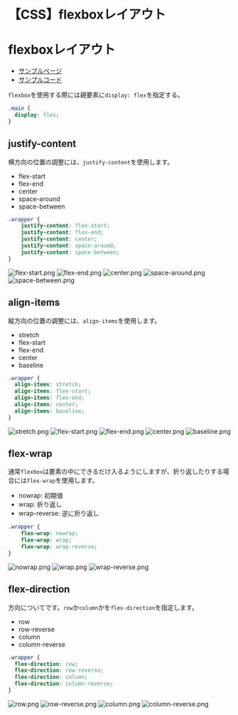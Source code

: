 # 【CSS】flexboxレイアウト

# flexboxレイアウト

- [サンプルページ](https://tomioka-k.github.io/html-css-basic/content/flex-layout.html)
- [サンプルコード](https://github.com/tomioka-k/html-css-basic/blob/master/css/flex-layout.css)

`flexbox`を使用する際には親要素に`display: flex`を指定する。

```css
.main {
  display: flex;
}
```

## justify-content

横方向の位置の調整には、`justify-content`を使用します。

- flex-start
- flex-end
- center
- space-around
- space-between

```css
.wrapper {
    justify-content: flex-start;
    justify-content: flex-end;    
    justify-content: center;
    justify-content: space-around;
    justify-content: space-between;
}

```

![flex-start.png](/docs/img/jL0y41JUh-clipboard.png)
![flex-end.png](/docs/img/IULYWN7Y7-clipboard.png)
![center.png](/docs/img/jxGI8F7ZZ-clipboard.png)
![space-around.png](/docs/img/yX_RwUHao-clipboard.png)
![space-between.png](/docs/img/3FBrCOrKc-clipboard.png)

## align-items

縦方向の位置の調整には、`align-items`を使用します。

- stretch
- flex-start
- flex-end
- center
- baseline

```css
.wrapper {
  align-items: stretch;
  align-items: flex-start;
  align-items: flex-end;
  align-items: center;
  align-items: baseline;
}

```

![stretch.png](/docs/img/RLTfOlWuX-clipboard.png)
![flex-start.png](/docs/img/64UoWDCb1-clipboard.png)
![flex-end.png](/docs/img/8jISkYN6Q-clipboard.png)
![center.png](/docs/img/vXlZqJw7M-clipboard.png)
![baseline.png](/docs/img/e-fJaubwm-clipboard.png)

## flex-wrap

通常`flexbox`は要素の中にできるだけ入るようにしますが、折り返したりする場合には`flex-wrap`を使用します。

- nowrap: 初期値
- wrap: 折り返し
- wrap-reverse: 逆に折り返し

```css
.wrapper {
    flex-wrap: nowrap;
    flex-wrap: wrap;
    flex-wrap: wrap-reverse;
}

```

![nowrap.png](/docs/img/WnjkdUYpi-clipboard.png)
![wrap.png](/docs/img/6z29Rr2GL-clipboard.png)
![wrap-reverse.png](/docs/img/oB-anDson-clipboard.png)

## flex-direction

方向についてです。`row`か`column`かを`flex-direction`を指定します。

- row
- row-reverse
- column
- column-reverse

```css
.wrapper {
  flex-direction: row;
  flex-direction: row-reverse;
  flex-direction: column;
  flex-direction: column-reverse;
}
```

![row.png](/docs/img/kknbGZMB9-clipboard.png)
![row-reverse.png](/docs/img/FWOBUR5QV-clipboard.png)
![column.png](/docs/img/NT6rMUjBH-clipboard.png)
![column-reverse.png](/docs/img/mhfi81iX1-clipboard.png)
